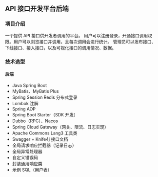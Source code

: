 ## API 接口开发平台后端
### 项目介绍

一个提供 API 接口供开发者调用的平台。
用户可以注册登录，开通接口调用权限。用户可以浏览接口并调用，且每次调用会进行统计。
管理员可以发布接口、下线接口、接入接口，以及可视化接口的调用情况、数据。

### 技术选型

#### 后端

- Java Spring Boot
- MyBatis、MyBatis Plus
- Spring Session Redis 分布式登录
- Lombok 注解
- Spring AOP
- Spring Boot Starter（SDK 开发）
- Dubbo（RPC）、Nacos
- Spring Cloud Gateway（网关、限流、日志实现）
- Apache Commons Lang3 工具类
- Swagger + Knife4j 接口文档
- 全局请求响应拦截器（记录日志）
- 全局异常处理器
- 自定义错误码
- 封装通用响应类
- 示例 SQL（用户表）

